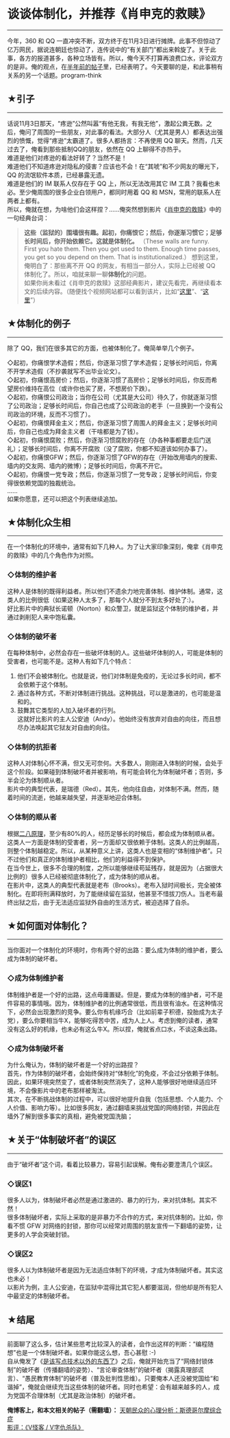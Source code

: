 # 谈谈体制化，并推荐《肖申克的救赎》 

-----

 今年，360 和 QQ 一直冲突不断，双方终于在11月3日进行摊牌。此事不但惊动了亿万网民，据说连朝廷也惊动了，连传说中的“有关部门”都出来斡旋了。关于此事，各方的报道甚多，各种立场皆有。所以，俺今天不打算再浪费口水，评论双方的是非。俺的观点，在[半年前的帖子](https://program-think.blogspot.com/2010/04/howto-cover-your-tracks-2.html)里，已经表明了。今天要聊的是，和此事稍有关系的另一个话题。program-think  
   
 ## ★引子
---

  
 话说11月3日那天，“疼逊”公然叫嚣“有他无我，有我无他”，激起公粪无数。之后，俺问了周围的一些朋友，对此事的看法。大部分人（尤其是男人）都表达出强烈的愤慨，觉得“疼逊”太霸道了。很多人都扬言：不再使用 QQ 聊天。然而，几天过去了，俺看到那些抵制QQ的朋友，依然在 QQ 上聊得不亦热乎。  
 难道是他们对疼逊的看法好转了？当然不是！  
 难道他们不知道疼逊对隐私的侵害？应该也不会！在“其唬”和不少网友的曝光下，QQ 的流氓软件本质，已经暴露无遗。  
 难道是他们的 IM 联系人仅存在于 QQ 上，所以无法改用其它 IM 工具？我看也未必。至少俺周围的很多企业白领用户，都同时用着 QQ 和 MSN，常用的联系人在两者上都有。  
 所以，俺就在想，为啥他们会这样捏？......俺突然想到影片《[肖申克的救赎](https://zh.wikipedia.org/wiki/%E8%82%96%E7%94%B3%E5%85%8B%E7%9A%84%E6%95%91%E8%B5%8E)》中的一句经典台词：  
 
> **这些（监狱的）围墙很有趣。起初，你痛恨它；然后，你逐渐习惯它；足够长时间后，你开始依赖它。这就是体制化。** 
>  （These walls are funny. First you hate them. Then you get used to them. Enough time passes, you get so you depend on them. That is institutionalized.） 想到这里，俺明白了：那些离不开 QQ 的网友，有相当一部分人，实际上已经被 QQ 体制化了。所以，咱就来聊一聊**体制化**的问题。  
 如果你尚未看过《肖申克的救赎》这部经典影片，建议先看完，再继续看本文的后续内容。（随便找个视频网站都可以看到该片，比如“[这里](http://www.tudou.com/programs/view/XZHJiQBHjSc/)”、“[这里](http://www.56.com/u17/v_MzI5MjYzNTA.html)”）  
   
 ## ★体制化的例子
-------

  
 除了 QQ，我们在很多其它的方面，也被体制化了。俺简单举几个例子。  
   
 ◇起初，你痛恨学术造假；然后，你逐渐习惯了学术造假；足够长时间后，你离不开学术造假（不抄袭就写不出毕业论文）。  
 ◇起初，你痛恨高房价；然后，你逐渐习惯了高房价；足够长时间后，你反而希望房价维持在高位（或许你也买了房，不想房价下跌）。  
 ◇起初，你痛恨公司政治；当你在公司（尤其是大公司）待久了，你就逐渐习惯了公司政治；足够长时间后，你自己也成了公司政治的老手（一旦换到一个没有公司政治的环境，反而不习惯了）。  
 ◇起初，你痛恨拜金主义；然后，你逐渐习惯了周围人的拜金主义；足够长时间后，你自己也成为拜金主义者（干啥都是为了钱）。  
 ◇起初，你痛恨腐败；然后，你逐渐习惯腐败的存在（办各种事都要走后门送礼）；足够长时间后，你离不开腐败（没了腐败，你都不知道该如何办事了）。  
 ◇起初，你痛恨GFW；然后，你逐渐习惯了GFW的存在（开始改用墙内的搜索、墙内的交友网、墙内的微博）；足够长时间后，你离不开它。  
 ◇起初，你痛恨一党专政；然后，你逐渐习惯了一党专政；足够长时间后，你变得很依赖党国的独裁统治。  
 ......  
 如果你愿意，还可以把这个列表继续追加。  
   
 ## ★体制化众生相
-------

  
 在一个体制化的环境中，通常有如下几种人。为了让大家印象深刻，俺拿《肖申克的救赎》中的几个角色作为对照。  
   
 ### ◇体制的维护者

  
 这种人是体制的既得利益者。所以他们不遗余力地完善体制、维护体制。通常，这类人的比例很低（如果这种人太多了，那每个人就分不到太多好处了:）。  
 好比影片中的典狱长诺顿（Norton）和众警卫，就是监狱这个体制的维护者，并通过剥削犯人来中饱私囊。  
   
 ### ◇体制的破坏者

  
 在每种体制中，必然会存在一些破坏体制的人。这些破坏体制的人，可能是体制的受害者，也可能不是。这种人有如下几个特点：  
 1. 他们不会被体制化。也就是说，他们对体制是免疫的，无论过多长时间，都不会依赖于这个体制。  
 2. 通过各种方式，不断对体制进行挑战。这种挑战，可以是激进的，也可能是温和的。  
 3. 鼓舞其它类型的人加入破坏者的行列。  
 这就好比影片的主人公安迪（Andy）。他始终没有放弃对自由的向往，而且想尽办法唤起其它狱友对自由的向往。  
   
 ### ◇体制的抗拒者

  
 这种人对体制心怀不满，但又无可奈何。大多数人，刚刚进入体制的时候，会处于这个阶段。如果碰到体制破坏者并被影响，有可能会转化为体制破坏者；否则，多半会沦为体制顺从者。  
 影片中的典型代表，是瑞德（Red）。其先，他向往自由，对体制不满。然而，随着时间的流逝，他越来越失望，并逐渐地迎合体制。  
   
 ### ◇体制的顺从者

  
 根据[二八原理](https://program-think.blogspot.com/2009/02/80-20-principle-0-overview.html)，至少有80%的人，经历足够长的时候后，都会成为体制顺从者。这类人一方面是体制的受害者，另一方面却又很依赖于体制。这类人的比例越高，则整个体制越稳定。所以，从某种意义上讲，这类人也是变相的“体制维护者”。只不过他们和真正的体制维护者相比，他们的利益得不到保护。  
 在当今世上，很多不合理的制度，之所以能够继续苟延残存，就是因为（占据很大比例的）很多人已经被彻底体制化了，成为体制的顺从者。  
 在影片中，这类人的典型代表就是老布（Brooks）。老布入狱时间极长，完全被体制化。在即将刑满释放时，为了能继续留在监狱，他甚至不惜拔刀伤人。当老布最终出狱之后，由于无法适应监狱外自由的生活方式，被迫选择了自杀。  
   
 ## ★如何面对体制化？
---------

  
 当你面对一个体制化的环境时，你有两个好的出路：要么成为体制的维护者，要么成为体制的破坏者。  
   
 ### ◇成为体制维护者

  
 体制维护者是一个好的出路，这点毋庸置疑。但是，要成为体制的维护者，可不是件容易的事情哦。因为，体制维护者的比例通常很低，而且很有油水。在这种情况下，必然会出现激烈的竞争。要么你有机缘巧合（比如前辈子积德，投胎成为太子党），要么你要相当牛X，能够吃得苦中苦，成为人上人。考虑到俺的读者，通常没有这么好的机缘，也未必有这么牛X。所以捏，俺就省点口水，不谈这条出路。  
   
 ### ◇成为体制破坏者

  
 为什么俺认为，体制的破坏者是一个好的出路捏？  
 首先，作为体制的破坏者，会始终保持对“体制化”的免疫，不会过分依赖于体制。因此，如果环境突然变了，或者体制突然消失了，这种人能够很好地继续适应环境，不会像影片中的老布那样被淘汰。  
 其次，在不断挑战体制的过程中，可以很好地提升自我（包括思想、个人能力、个人价值、影响力等）。比如很多网友，通过翻墙来挑战党国的网络封锁，并因此在墙外了解到很多事实的真相，避免被党国洗脑；  
   
 ## ★关于“体制破坏者”的误区
-------------

  
 由于“破坏者”这个词，看着比较暴力，容易引起误解。俺有必要澄清几个误区。  
   
 ### ◇误区1

  
 很多人以为，体制破坏者必然是通过激进的、暴力的行为，来对抗体制。其实不然！  
 很多体制破坏者，实际上采取的是非暴力不合作的方式，来对抗体制的。比如，你看不惯 GFW 对网络的封锁，那你可以经常对周围的朋友宣传一下翻墙的姿势，让更多的人学会突破封锁。  
   
 ### ◇误区2

  
 很多人以为体制破坏者是因为无法适应体制下的环境，才成为体制破坏者。其实这也未必！  
 以影片为例，主人公安迪，在监狱中混得比其它犯人都要滋润，但他却是所有犯人中最坚定的体制破坏者。  
   
 ## ★结尾
---

  
 前面聊了这么多，估计某些思考比较深入的读者，会作出这样的判断：“编程随想”也是一个体制破坏者。如果你能这么想，吾心甚慰 :-)  
 自从俺发了《[是该写点技术以外的东西了](https://program-think.blogspot.com/2009/06/writing-something-with-polity.html)》之后，俺就开始充当了“网络封锁体制”的破坏者（传播翻墙的姿势）、“言论审查体制”的破坏者（揭露真理部谎言）、“愚民教育体制”的破坏者（普及批判性思维）。只要俺本人还没被党国给“和谐掉”，俺就会继续充当这些体制的破坏者。同时也希望：会有越来越多的人，成为党国不合理体制（尤其是政治体制）的破坏者。  
   
   
 **俺博客上，和本文相关的帖子（需翻墙）：** 
 [天朝民众的心理分析：斯德哥尔摩综合症](https://program-think.blogspot.com/2012/06/stockholm-syndrome.html)  
 [影评：《V怪客 / V字仇杀队》](https://program-think.blogspot.com/2011/11/film-v-for-vendetta.html) 